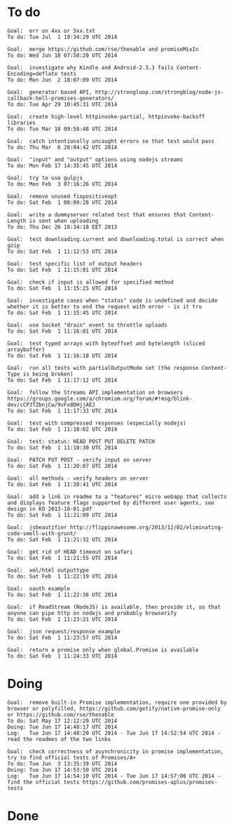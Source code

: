 # To do

    Goal:  err on 4xx or 5xx.txt
    To do: Tue Jul  1 19:34:29 UTC 2014

    Goal:  merge https://github.com/rse/thenable and promiseMixIn
    To do: Wed Jun 18 07:50:20 UTC 2014

    Goal:  investigate why Kindle and Android-2.3.3 fails Content-Encoding=deflate tests
    To do: Mon Jun  2 18:07:09 UTC 2014

    Goal:  generator based API, http://strongloop.com/strongblog/node-js-callback-hell-promises-generators/
    To do: Tue Apr 29 10:45:31 UTC 2014

    Goal:  create high-level httpinvoke-partial, httpinvoke-backoff libraries
    To do: Tue Mar 18 09:58:48 UTC 2014

    Goal:  catch intentionally uncaught errors so that test would pass
    To do: Thu Mar  6 20:04:42 UTC 2014

    Goal:  "input" and "output" options using nodejs streams
    To do: Mon Feb 17 14:35:45 UTC 2014

    Goal:  try to use gulpjs
    To do: Mon Feb  3 07:16:26 UTC 2014

    Goal:  remove unused fixpositiveopt
    To do: Sat Feb  1 08:09:28 UTC 2014

    Goal:  write a dummyserver related test that ensures that Content-Length is sent when uploading
    To do: Thu Dec 26 18:34:18 EET 2013

    Goal:  test downloading.current and downloading.total is correct when gzip
    To do: Sat Feb  1 11:12:53 UTC 2014

    Goal:  test specific list of output headers
    To do: Sat Feb  1 11:15:01 UTC 2014

    Goal:  check if input is allowed for specified method
    To do: Sat Feb  1 11:15:25 UTC 2014

    Goal:  investigate cases when "status" code is undefined and decide whether it is better to end the request with error - is it tru
    To do: Sat Feb  1 11:15:45 UTC 2014

    Goal:  use Socket "drain" event to throttle uploads
    To do: Sat Feb  1 11:16:01 UTC 2014

    Goal:  test typed arrays with byteoffset and bytelength (sliced arraybuffer)
    To do: Sat Feb  1 11:16:18 UTC 2014

    Goal:  run all tests with partialOutputMode set (the response Content-Type is being broken)
    To do: Sat Feb  1 11:17:12 UTC 2014

    Goal:  follow the Streams API implementation on browsers https://groups.google.com/a/chromium.org/forum/#!msg/blink-dev/cCPJTZbnjCw/9vFx8DHjjAEJ
    To do: Sat Feb  1 11:17:33 UTC 2014

    Goal:  test with compressed responses (especially nodejs)
    To do: Sat Feb  1 11:18:02 UTC 2014

    Goal:  test: status: HEAD POST PUT DELETE PATCH
    To do: Sat Feb  1 11:18:30 UTC 2014

    Goal:  PATCH PUT POST - verify input on server
    To do: Sat Feb  1 11:20:07 UTC 2014

    Goal:  all methods - verify headers on server
    To do: Sat Feb  1 11:20:41 UTC 2014

    Goal:  add a link in readme to a "features" micro webapp that collects and displays feature flags supported by different user agents, see design in KO 2013-10-01.pdf
    To do: Sat Feb  1 11:21:09 UTC 2014

    Goal:  jsbeautifier http://flippinawesome.org/2013/12/02/eliminating-code-smell-with-grunt/
    To do: Sat Feb  1 11:21:32 UTC 2014

    Goal:  get rid of HEAD timeout on safari
    To do: Sat Feb  1 11:21:55 UTC 2014

    Goal:  xml/html outputtype
    To do: Sat Feb  1 11:22:19 UTC 2014

    Goal:  oauth example
    To do: Sat Feb  1 11:22:36 UTC 2014

    Goal:  if ReadStream (NodeJS) is available, then provide it, so that anyone can pipe http on nodejs and probably browserify
    To do: Sat Feb  1 11:23:21 UTC 2014

    Goal:  json request/response example
    To do: Sat Feb  1 11:23:57 UTC 2014

    Goal:  return a promise only when global.Promise is available
    To do: Sat Feb  1 11:24:33 UTC 2014

# Doing

    Goal:  remove built-in Promise implementation, require one provided by browser or polyfilled, https://github.com/getify/native-promise-only or https://github.com/rse/thenable
    To do: Sat May 17 12:12:29 UTC 2014
    Doing: Tue Jun 17 14:48:17 UTC 2014
    Log:   Tue Jun 17 14:48:20 UTC 2014 - Tue Jun 17 14:52:54 UTC 2014 - read the readmes of the two links

    Goal:  check correctness of asynchronicity in promise implementation, try to find official tests of Promises/A+
    To do: Tue Jun  3 13:35:39 UTC 2014
    Doing: Tue Jun 17 14:53:50 UTC 2014
    Log:   Tue Jun 17 14:54:10 UTC 2014 - Tue Jun 17 14:57:00 UTC 2014 - find the official tests https://github.com/promises-aplus/promises-tests

# Done
